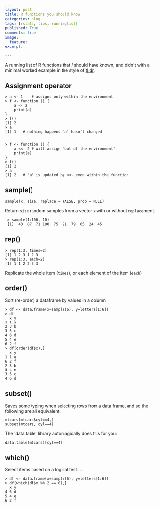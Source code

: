 ```yaml
---
layout: post
title: R functions you should know
categories: blog
tags: [rstats, tips, runninglist]
published: True
comments: true
image: 
  feature:
excerpt: 

---
```


A running list of R functions that _I_ should have known, and didn't with a minimal worked example in the style of [tl;dr](http://tldr-pages.github.io).

## Assignment operator

	> a <- 1	# assigns only within the environment
	> f <- function () {
		a <- 2
		print(a)
	}
	> f()
	[1] 2
	> a
	[1] 1	# nothing happens 'a' hasn't changed
	

	> f <- function () {
		a <<- 2 # will assign 'out of the environment'
		print(a)
	}
	> f()
	[1] 2
	> a
	[1] 2	# 'a' is updated by <<- even within the function

## sample()

	sample(x, size, replace = FALSE, prob = NULL)

Return `size` random samples from a vector `x` with or without `replace`ment.

	 > sample(1:100, 10)
	 [1]  43  87  71 100  75  21  79  65  24  45

## rep()

	> rep(1:3, times=2)
	[1] 1 2 3 1 2 3
	> rep(1:3, each=2)
	[1] 1 1 2 2 3 3

Replicate the whole item (`times`), or each element of the item (`each`)

## order()

Sort (re-order) a dataframe by values in a column

	> df <- data.frame(x=sample(6), y=letters[1:6])
	> df
	  x y
	1 1 a
	2 3 b
	3 5 c
	4 6 d
	5 4 e
	6 2 f
	> df[order(df$x),]
	  x y
	1 1 a
	6 2 f
	2 3 b
	5 4 e
	3 5 c
	4 6 d

## subset()

Saves some typing when selecting rows from a data frame, and so the following are all equivalent.

	mtcars[mtcars$cyl==4,]
	subset(mtcars, cyl==4)

The 'data.table' library automagically does this for you:

	data.table(mtcars)[cyl==4]

## which()

Select items based on a logical test ...

	> df <- data.frame(x=sample(6), y=letters[1:6])
	> df[which(df$x %% 2 == 0),]
	  x y
	4 6 d
	5 4 e
	6 2 f
